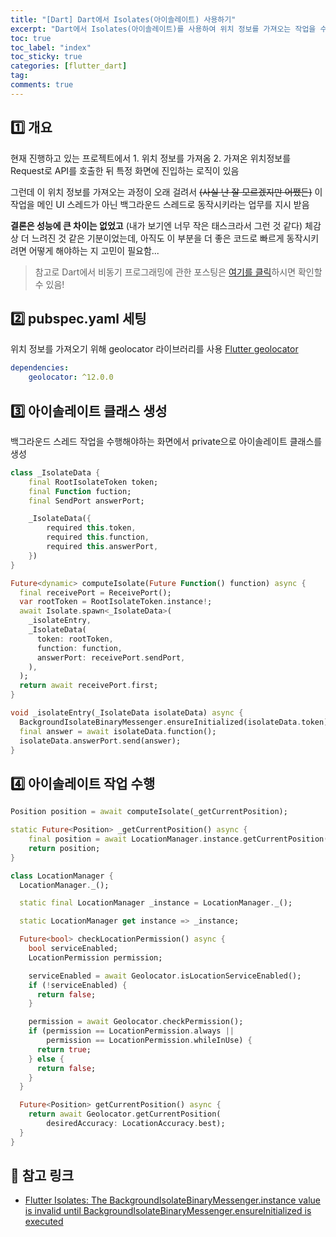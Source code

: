 ```yaml
---
title: "[Dart] Dart에서 Isolates(아이솔레이트) 사용하기"
excerpt: "Dart에서 Isolates(아이솔레이트)를 사용하여 위치 정보를 가져오는 작업을 수행하기"
toc: true
toc_label: "index"
toc_sticky: true
categories: [flutter_dart]
tag:
comments: true
---
```

## 1️⃣ 개요
현재 진행하고 있는 프로젝트에서 1. 위치 정보를 가져옴 2. 가져온 위치정보를 Request로 API를 호출한 뒤 특정 화면에 진입하는 로직이 있음

그런데 이 위치 정보를 가져오는 과정이 오래 걸려서 ~~(사실 난 잘 모르겠지만 어쨌든)~~ 이 작업을 메인 UI 스레드가 아닌 백그라운드 스레드로 동작시키라는 업무를 지시 받음

**결론은 성능에 큰 차이는 없었고** (내가 보기엔 너무 작은 태스크라서 그런 것 같다) 체감상 더 느려진 것 같은 기분이었는데, 아직도 이 부분을 더 좋은 코드로 빠르게 동작시키려면 어떻게 해야하는 지 고민이 필요함... 

> 참고로 Dart에서 비동기 프로그래밍에 관한 포스팅은 [여기를 클릭](https://sseymorr.github.io/flutter/dart/concurrency-in-dart-1/)하시면 확인할 수 있음!

## 2️⃣ pubspec.yaml 세팅
위치 정보를 가져오기 위해 geolocator 라이브러리를 사용 [Flutter geolocator](https://pub.dev/packages/geolocator)  
```yaml
dependencies:
    geolocator: ^12.0.0
```

## 3️⃣ 아이솔레이트 클래스 생성
백그라운드 스레드 작업을 수행해야하는 화면에서 private으로 아이솔레이트 클래스를 생성  
```dart
class _IsolateData {
    final RootIsolateToken token;
    final Function fuction;
    final SendPort answerPort;

    _IsolateData({
        required this.token,
        required this.function,
        required this.answerPort,
    })
}

Future<dynamic> computeIsolate(Future Function() function) async {
  final receivePort = ReceivePort();
  var rootToken = RootIsolateToken.instance!;
  await Isolate.spawn<_IsolateData>(
    _isolateEntry,
    _IsolateData(
      token: rootToken,
      function: function,
      answerPort: receivePort.sendPort,
    ),
  );
  return await receivePort.first;
}

void _isolateEntry(_IsolateData isolateData) async {
  BackgroundIsolateBinaryMessenger.ensureInitialized(isolateData.token);
  final answer = await isolateData.function();
  isolateData.answerPort.send(answer);
}
```
  
## 4️⃣ 아이솔레이트 작업 수행
```dart
Position position = await computeIsolate(_getCurrentPosition);

static Future<Position> _getCurrentPosition() async {
    final position = await LocationManager.instance.getCurrentPosition();
    return position;
}
```  
```dart
class LocationManager {
  LocationManager._();

  static final LocationManager _instance = LocationManager._();

  static LocationManager get instance => _instance;

  Future<bool> checkLocationPermission() async {
    bool serviceEnabled;
    LocationPermission permission;

    serviceEnabled = await Geolocator.isLocationServiceEnabled();
    if (!serviceEnabled) {
      return false;
    }

    permission = await Geolocator.checkPermission();
    if (permission == LocationPermission.always ||
        permission == LocationPermission.whileInUse) {
      return true;
    } else {
      return false;
    }
  }

  Future<Position> getCurrentPosition() async {
    return await Geolocator.getCurrentPosition(
        desiredAccuracy: LocationAccuracy.best);
  }
}
```

## 🔗 참고 링크
- [Flutter Isolates: The BackgroundIsolateBinaryMessenger.instance value is invalid until BackgroundIsolateBinaryMessenger.ensureInitialized is executed](https://stackoverflow.com/questions/75950122/flutter-isolates-the-backgroundisolatebinarymessenger-instance-value-is-invalid)